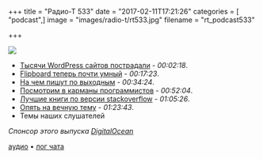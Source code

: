 +++
title = "Радио-Т 533"
date = "2017-02-11T17:21:26"
categories = [ "podcast",]
image = "images/radio-t/rt533.jpg"
filename = "rt_podcast533"

+++

![](https://radio-t.com/images/radio-t/rt533.jpg)

- [Тысячи WordPress сайтов пострадали](http://www.zdnet.com/article/thousands-of-wordpress-websites-fall-prey-to-defacement/) - *00:02:18*.
- [Flipboard теперь почти умный](https://www.macrumors.com/2017/02/08/flipboard-updates-ios-app/) - *00:17:23*.
- [На чем пишут по выходным](http://stackoverflow.blog/2017/02/What-Programming-Languages-Weekends/) - *00:34:24*.
- [Посмотрим в карманы программистов](https://techcrunch.com/2017/02/09/what-software-engineers-are-making-around-the-world-right-now/) - *00:52:04*.
- [Лучшие книги по версии stackoverflow](http://dev-books.com/) - *01:05:26*.
- [Опять на вечную тему](https://www.washingtonpost.com/posteverything/wp/2014/12/30/google-got-it-wrong-the-open-office-trend-is-destroying-the-workplace/) - *01:23:43*.
- Темы наших слушателей

_Спонсор этого выпуска [DigitalOcean](https://do.co/radiot)_

[аудио](https://cdn.radio-t.com/rt_podcast533.mp3) • [лог чата](http://chat.radio-t.com/logs/radio-t-533.html)
<audio src="https://cdn.radio-t.com/rt_podcast533.mp3" preload="none"></audio>
